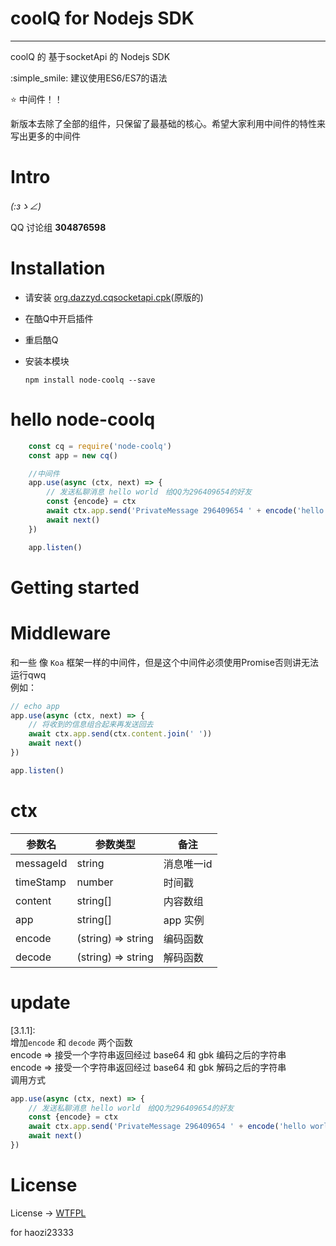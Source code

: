 # coolQ for Nodejs SDK
 ___
coolQ 的 基于socketApi 的 Nodejs SDK

:simple_smile: 建议使用ES6/ES7的语法

:star:  中间件！！

新版本去除了全部的组件，只保留了最基础的核心。希望大家利用中间件的特性来写出更多的中间件  

# Intro
_(:зゝ∠)_
<!-- 详见[wiki](https://github.com/haozi23333/kuQforNodeJSPlugin/wiki)~~废了~~   -->
QQ 讨论组 **304876598**
# Installation
 * 请安装 [org.dazzyd.cqsocketapi.cpk](https://github.com/yukixz/cqsocketapi)(原版的)
 * 在酷Q中开启插件
 * 重启酷Q
 * 安装本模块

    `npm install node-coolq --save`


# hello node-coolq
```javascript
    const cq = require('node-coolq')
    const app = new cq()

    //中间件
    app.use(async (ctx, next) => {
        // 发送私聊消息 hello world　给QQ为296409654的好友
        const {encode} = ctx
        await ctx.app.send('PrivateMessage 296409654 ' + encode('hello world'))
        await next()
    })

    app.listen()
```
# Getting started


# Middleware
和一些 像 `Koa` 框架一样的中间件，但是这个中间件必须使用Promise否则讲无法运行qwq  
例如：
```javascript
// echo app
app.use(async (ctx, next) => {
    // 将收到的信息组合起来再发送回去
    await ctx.app.send(ctx.content.join(' '))
    await next()
})

app.listen()
```
# ctx

| 参数名 | 参数类型 |  备注  |
| ------------- |  ------- | ------ |
| messageId  | string  |  消息唯一id  |
| timeStamp  | number  |  时间戳  |
| content  | string[]  | 内容数组  |
| app  | string[]  |  app 实例  |
| encode  | (string) => string |  编码函数  |
| decode  | (string) => string  |  解码函数 |


# update
[3.1.1]:  
增加`encode` 和 `decode` 两个函数  
encode => 接受一个字符串返回经过 base64 和 gbk 编码之后的字符串  
encode => 接受一个字符串返回经过 base64 和 gbk 解码之后的字符串   
调用方式
```ts
app.use(async (ctx, next) => {
    // 发送私聊消息 hello world　给QQ为296409654的好友
    const {encode} = ctx
    await ctx.app.send('PrivateMessage 296409654 ' + encode('hello world'))
    await next()
})

```

<!-- # Community
 - [wiki](https://github.com/haozi23333/kuQforNodeJSPlugin/wiki)  文档
 - [Middlewares](23333) 中间件s -->


# License
License -> [WTFPL](http://www.wtfpl.net/)

for haozi23333
